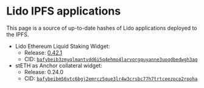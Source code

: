 # Lido IPFS applications

This page is a source of up-to-date hashes of Lido applications deployed to the IPFS.

- Lido Ethereum Liquid Staking Widget:
  - Release: [0.42.1](https://github.com/lidofinance/ethereum-staking-widget/releases/tag/0.42.1)
  - CID: [`bafybeib3zmyqlmantvdd6i5q4ehmo4larvorgquyanne3uoqdbedwgh3aq`](https://bafybeib3zmyqlmantvdd6i5q4ehmo4larvorgquyanne3uoqdbedwgh3aq.ipfs.cf-ipfs.com)
- stETH as Anchor collateral widget:
  - Release: 0.24.0
  - CID: [`bafybeibm56vtc6bgj2emrcz5que3lr4w3crsbc77h7trtceezpcp2rpoha`](https://bafybeibm56vtc6bgj2emrcz5que3lr4w3crsbc77h7trtceezpcp2rpoha.ipfs.cf-ipfs.com)
